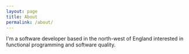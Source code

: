 ```yaml
---
layout: page
title: About
permalink: /about/
---
```


I'm a software developer based in the north-west of England interested in functional programming and software quality.
